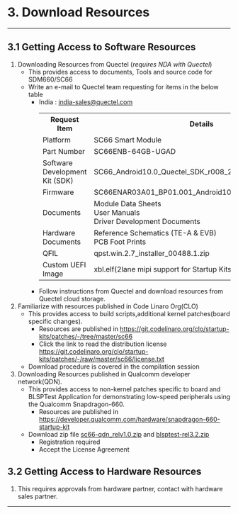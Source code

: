 # 3. Download Resources

--------------------------------------------------------

## 3.1 Getting Access to Software Resources
   1. Downloading Resources from Quectel (_requires NDA with Quectel_)
      - This provides access to documents, Tools and source code for SDM660/SC66
      - Write an e-mail to Quectel team requesting for items in the below table
         - India : <india-sales@quectel.com>
            <table class=custom>
            <colgroup>
               <col span="1" style="width: 70%;">
            </colgroup>
               <tr><th>Request Item</th><th>Details</th></tr>
               <tr><td>Platform</td><td>SC66 Smart Module</td></tr>
               <tr><td>Part Number</td><td>SC66ENB-64GB-UGAD</td></tr>
               <tr><td>Software Development Kit (SDK)</td><td>SC66_Android10.0_Quectel_SDK_r008_20200604.tar.gz</td></tr>
               <tr><td>Firmware</td><td>SC66ENAR03A01_BP01.001_Android10.0.0.01.001_update.zip</td></tr>
               <tr><td>Documents</td><td>Module Data Sheets <br> User Manuals <br> Driver Development Documents</td></tr>
               <tr><td>Hardware Documents</td><td>Reference Schematics (TE-A & EVB) <br> PCB Foot Prints</td></tr>
               <tr><td>QFIL</td><td>qpst.win.2.7_installer_00488.1.zip</td></tr>
               <tr><td>Custom UEFI Image</td><td>xbl.elf(2lane mipi support for Startup Kits)</td></tr>
            </table>
         - Follow instructions from Quectel and download resources from Quectel cloud storage.
 2. Familiarize with resources published in Code Linaro Org(CLO)
      - This provides access to build scripts,additional kernel patches(board specific changes).
         - Resources are published in <a href="https://git.codelinaro.org/clo/startup-kits/patches/-/tree/master/sc66" target="_blank">https://git.codelinaro.org/clo/startup-kits/patches/-/tree/master/sc66</a>
         - Click the link to read the distribution license <a href="https://git.codelinaro.org/clo/startup-kits/patches/-/raw/master/sc66/license.txt" target="_blank">https://git.codelinaro.org/clo/startup-kits/patches/-/raw/master/sc66/license.txt</a>
      - Download procedure is covered in the compilation session
 3. Downloading Resources published in Qualcomm developer network(QDN).
      - This provides access to non-kernel patches specific to board and BLSPTest Application for demonstrating low-speed peripherals
           using the Qualcomm Snapdragon-660.
         - Resources are published in <a href="https://developer.qualcomm.com/hardware/snapdragon-660-startup-kit" target="_blank">https://developer.qualcomm.com/hardware/snapdragon-660-startup-kit</a>
      - Download zip file <a href="https://developer.qualcomm.com/downloads/snapdragon-660-patch-v10" target="_blank">sc66-qdn_relv1.0.zip</a> and <a href="https://developer.qualcomm.com/downloads/qualcomm-bam-bus-access-manager-low-speed-peripherals-blsp-v32?referrer=node/68068" target="_blank">blsptest-rel3.2.zip</a>
         - Registration required
         - Accept the License Agreement

## 3.2 Getting Access to Hardware Resources
   1. This requires approvals from hardware partner, contact with hardware sales partner.

----------------